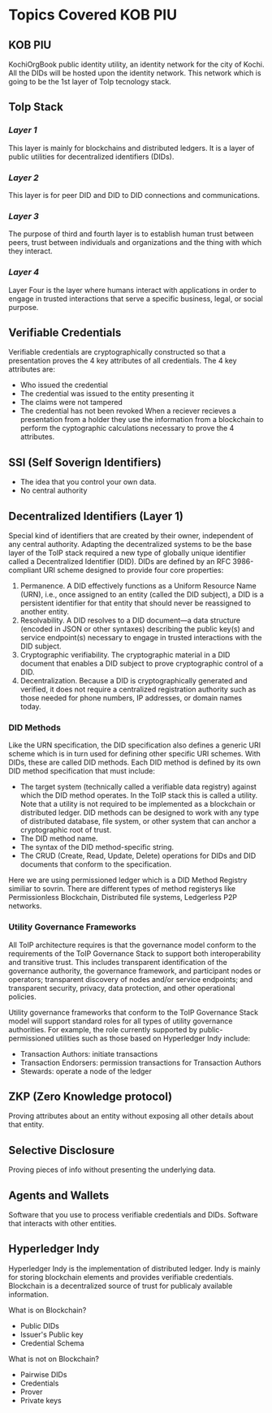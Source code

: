 # Topics Covered KOB PIU
## KOB PIU
KochiOrgBook public identity utility, an identity network for the city of Kochi. All the DIDs will be hosted upon the identity network. This network which is going to be the 1st layer of ToIp tecnology stack.
## ToIp Stack
### _Layer 1_
This layer is mainly for blockchains and distributed ledgers. It is a layer of public utilities for decentralized identifiers (DIDs).
### _Layer 2_
This layer is for peer DID and DID to DID connections and communications.
### _Layer 3_
The purpose of third and fourth layer is to establish human trust between peers, trust between individuals and organizations and the thing with which they interact.
### _Layer 4_
Layer Four is the layer where humans interact with applications in order to engage in trusted interactions that serve a specific business, legal, or social purpose. 
## Verifiable Credentials
Verifiable credentials are cryptographically constructed so that a presentation proves the 4 key attributes of all credentials. The 4 key attributes are:
* Who issued the credential
* The credential was issued to the entity presenting it
* The claims were not tampered
* The credential has not been revoked
When a reciever recieves a presentation from a holder they use the information from a blockchain to perform the cyptographic calculations necessary to prove the 4 attributes.
## SSI (Self Soverign Identifiers)
* The idea that you control your own data.
* No central authority
## Decentralized Identifiers (Layer 1)
Special kind of identifiers that are created by their owner, independent of any central authority. Adapting the decentralized systems to be the base layer of the ToIP stack required a new type of globally unique identifier called a Decentralized Identifier (DID).
DIDs are defined by an RFC 3986-compliant URI scheme designed to provide four core properties:
1. Permanence. A DID effectively functions as a Uniform Resource Name (URN), i.e., once assigned to an entity (called the DID subject), a DID is a persistent identifier for that entity that should never be reassigned to another entity.
2. Resolvability. A DID resolves to a DID document—a data structure (encoded in JSON or other syntaxes) describing the public key(s) and service endpoint(s) necessary to engage in trusted interactions with the DID subject.
3. Cryptographic verifiability. The cryptographic material in a DID document that enables a DID subject to prove cryptographic control of a DID.
4. Decentralization. Because a DID is cryptographically generated and verified, it does not require a centralized registration authority such as those needed for phone numbers, IP addresses, or domain names today.
### **DID Methods**

Like the URN specification, the DID specification also defines a generic URI scheme which is in turn used for defining other specific URI schemes. With DIDs, these are called DID methods. Each DID method is defined by its own DID method specification that must include:

* The target system (technically called a verifiable data registry) against which the DID method operates. In the ToIP stack this is called a utility. Note that a utility is not required to be implemented as a blockchain or distributed ledger. DID methods can be designed to work with any type of distributed database, file system, or other system that can anchor a cryptographic root of trust.
* The DID method name.
* The syntax of the DID method-specific string.
* The CRUD (Create, Read, Update, Delete) operations for DIDs and DID documents that conform to the specification.

Here we are using permissioned ledger which is a DID Method Registry similiar to sovrin. There are different types of method registerys like Permissionless Blockchain, Distributed file systems, Ledgerless P2P networks.
### **Utility Governance Frameworks**
All ToIP architecture requires is that the governance model conform to the requirements of the ToIP Governance Stack to support both interoperability and transitive trust. This includes transparent identification of the governance authority, the governance framework, and participant nodes or operators; transparent discovery of nodes and/or service endpoints; and transparent security, privacy, data protection, and other operational policies.

Utility governance frameworks that conform to the ToIP Governance Stack model will support standard roles for all types of utility governance authorities. For example, the role currently supported by public-permissioned utilities such as those based on Hyperledger Indy include:

* Transaction Authors: initiate transactions
* Transaction Endorsers: permission transactions for Transaction Authors
* Stewards: operate a node of the ledger
## ZKP (Zero Knowledge protocol)
Proving attributes about an entity without exposing all other details about that entity.
## Selective Disclosure
Proving pieces of info without presenting the underlying data.
## Agents and Wallets
Software that you use to process verifiable credentials and DIDs. 
Software that interacts with other entities.
## Hyperledger Indy
Hyperledger Indy is the implementation of distributed ledger. Indy is mainly for storing blockchain elements and provides verifiable credentials. Blockchain is a decentralized source of trust for publicaly available information.

What is on Blockchain?

* Public DIDs
* Issuer's Public key
* Credential Schema

What is not on Blockchain?

* Pairwise DIDs
* Credentials
* Prover
* Private keys
